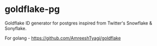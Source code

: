 # goldflake-pg
Goldflake ID generator for postgres inspired from Twitter's Snowflake &amp; Sonyflake.

For golang - https://github.com/AmreeshTyagi/goldflake
